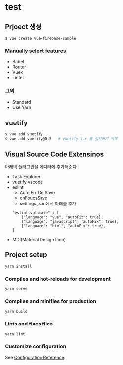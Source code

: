 # test

## Prjoect 생성
```bash
$ vue create vue-firebase-sample
```
### Manually select features
- Babel
- Router
- Vuex
- Linter

### 그외
- Standard
- Use Yarn

## vuetify
```bash
$ vue add vuetify
$ vue add vuetify@0.5   # vuetify 1.x 를 설치하기 위해
```


## Visual Source Code Extensinos
아래의 플러그인을 에디터에 추가해준다. 
- Task Explorer
- vuetify vscode
- eslint
    - Auto Fix On Save
    - onFoucsSave
    - settings.json에서 아래를 추가
    ```
    "eslint.validate" : [
        {"language": "vue", "autoFix": true},
        {"language": "javascript", "autoFix": true},
        {"language": "html", "autoFix": true},
    ]
    ```
- MDI(Material Design Icon)




## Project setup
```
yarn install
```

### Compiles and hot-reloads for development
```
yarn serve
```

### Compiles and minifies for production
```
yarn build
```

### Lints and fixes files
```
yarn lint
```

### Customize configuration
See [Configuration Reference](https://cli.vuejs.org/config/).



